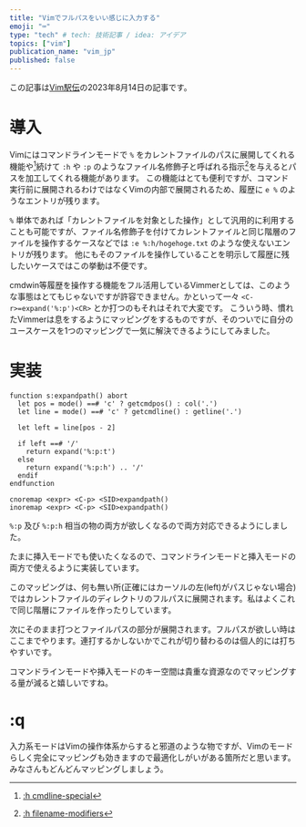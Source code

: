 ```yaml
---
title: "Vimでフルパスをいい感じに入力する"
emoji: "⌨"
type: "tech" # tech: 技術記事 / idea: アイデア
topics: ["vim"]
publication_name: "vim_jp"
published: false
---
```


この記事は[Vim駅伝](https://vim-jp.org/ekiden/)の2023年8月14日の記事です。

# 導入

Vimにはコマンドラインモードで `%` をカレントファイルのパスに展開してくれる機能や[^1]続けて `:h` や `:p` のようなファイル名修飾子と呼ばれる指示[^2]を与えるとパスを加工してくれる機能があります。
この機能はとても便利ですが、コマンド実行前に展開されるわけではなくVimの内部で展開されるため、履歴に `e %` のようなエントリが残ります。

`%` 単体であれば「カレントファイルを対象とした操作」として汎用的に利用することも可能ですが、ファイル名修飾子を付けてカレントファイルと同じ階層のファイルを操作するケースなどでは `:e %:h/hogehoge.txt` のような使えないエントリが残ります。
他にもそのファイルを操作していることを明示して履歴に残したいケースではこの挙動は不便です。

cmdwin等履歴を操作する機能をフル活用しているVimmerとしては、このような事態はとてもじゃないですが許容できません。かといって一々 `<C-r>=expand('%:p')<CR>` とか打つのもそれはそれで大変です。
こういう時、慣れたVimmerは息をするようにマッピングをするものですが、そのついでに自分のユースケースを1つのマッピングで一気に解決できるようにしてみました。

# 実装

```vim
function s:expandpath() abort
  let pos = mode() ==# 'c' ? getcmdpos() : col('.')
  let line = mode() ==# 'c' ? getcmdline() : getline('.')

  let left = line[pos - 2]

  if left ==# '/'
    return expand('%:p:t')
  else
    return expand('%:p:h') .. '/'
  endif
endfunction

cnoremap <expr> <C-p> <SID>expandpath()
inoremap <expr> <C-p> <SID>expandpath()
```

`%:p` 及び `%:p:h` 相当の物の両方が欲しくなるので両方対応できるようにしました。

たまに挿入モードでも使いたくなるので、コマンドラインモードと挿入モードの両方で使えるように実装しています。

このマッピングは、何も無い所(正確にはカーソルの左(left)がパスじゃない場合)ではカレントファイルのディレクトリのフルパスに展開されます。私はよくこれで同じ階層にファイルを作ったりしています。

次にそのまま打つとファイルパスの部分が展開されます。フルパスが欲しい時はここまでやります。連打するかしないかでこれが切り替わるのは個人的には打ちやすいです。

コマンドラインモードや挿入モードのキー空間は貴重な資源なのでマッピングする量が減ると嬉しいですね。

# :q

入力系モードはVimの操作体系からすると邪道のような物ですが、Vimのモードらしく完全にマッピングも効きますので最適化しがいがある箇所だと思います。みなさんもどんどんマッピングしましょう。

[^1]: [:h cmdline-special](https://vim-jp.org/vimdoc-ja/cmdline.html#cmdline-special)
[^2]: [:h filename-modifiers](https://vim-jp.org/vimdoc-ja/cmdline.html#filename-modifiers)

